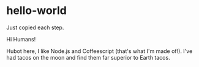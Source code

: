 # hello-world
Just copied each step.
>>>
  Hi Humans!
  
  Hubot here, I like Node.js and Coffeescript (that's what I'm made of!).
  I've had tacos on the moon and find them far superior to Earth tacos.
